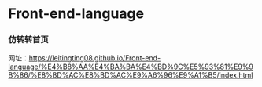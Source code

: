 # Front-end-language
### 仿转转首页
网址：https://leitingting08.github.io/Front-end-language/%E4%B8%AA%E4%BA%BA%E4%BD%9C%E5%93%81%E9%9B%86/%E8%BD%AC%E8%BD%AC%E9%A6%96%E9%A1%B5/index.html
